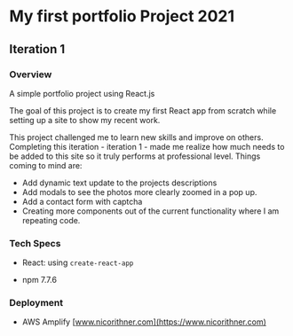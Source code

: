 # My first portfolio Project 2021
## Iteration 1

### Overview

A simple portfolio project using React.js

The goal of this project is to create my first React app from scratch while setting up a site to show my recent work.

This project challenged me to learn new skills and improve on others. Completing this iteration - iteration 1 - made me realize how much needs to be added to this site so it truly performs at professional level. 
Things coming to mind are:

  - Add dynamic text update to the projects descriptions
  - Add modals to see the photos more clearly zoomed in a pop up.
  - Add a contact form with captcha
  - Creating more components out of the current functionality where I am repeating code.

### Tech Specs

- React:  using `create-react-app`

- npm 7.7.6

### Deployment

- AWS Amplify [www.nicorithner.com](https://www.nicorithner.com)

